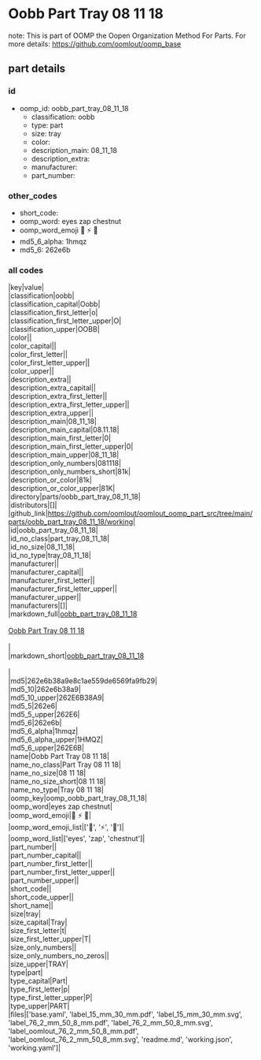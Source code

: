 # Oobb Part Tray 08 11 18  

note: This is part of OOMP the Oopen Organization Method For Parts. For more details: https://github.com/oomlout/oomp_base

##  part details





### id
* oomp_id: oobb_part_tray_08_11_18
  * classification: oobb
  * type: part
  * size: tray
  * color: 
  * description_main: 08_11_18
  * description_extra: 
  * manufacturer: 
  * part_number: 

### other_codes
* short_code: 
* oomp_word: eyes zap chestnut
* oomp_word_emoji :eyes: :zap: :chestnut:
* md5_6_alpha: 1hmqz
* md5_6: 262e6b

### all codes 
|key|value|  
|classification|oobb|  
|classification_capital|Oobb|  
|classification_first_letter|o|  
|classification_first_letter_upper|O|  
|classification_upper|OOBB|  
|color||  
|color_capital||  
|color_first_letter||  
|color_first_letter_upper||  
|color_upper||  
|description_extra||  
|description_extra_capital||  
|description_extra_first_letter||  
|description_extra_first_letter_upper||  
|description_extra_upper||  
|description_main|08_11_18|  
|description_main_capital|08.11.18|  
|description_main_first_letter|0|  
|description_main_first_letter_upper|0|  
|description_main_upper|08_11_18|  
|description_only_numbers|081118|  
|description_only_numbers_short|81k|  
|description_or_color|81k|  
|description_or_color_upper|81K|  
|directory|parts/oobb_part_tray_08_11_18|  
|distributors|[]|  
|github_link|https://github.com/oomlout/oomlout_oomp_part_src/tree/main/parts/oobb_part_tray_08_11_18/working|  
|id|oobb_part_tray_08_11_18|  
|id_no_class|part_tray_08_11_18|  
|id_no_size|08_11_18|  
|id_no_type|tray_08_11_18|  
|manufacturer||  
|manufacturer_capital||  
|manufacturer_first_letter||  
|manufacturer_first_letter_upper||  
|manufacturer_upper||  
|manufacturers|[]|  
|markdown_full|[oobb_part_tray_08_11_18](https://github.com/oomlout/oomlout_oomp_part_src/tree/main/parts/oobb_part_tray_08_11_18/working)<br>[](https://github.com/oomlout/oomlout_oomp_part_src/tree/main/parts/oobb_part_tray_08_11_18/working)<br>[Oobb Part Tray 08 11 18](https://github.com/oomlout/oomlout_oomp_part_src/tree/main/parts/oobb_part_tray_08_11_18/working)<br><br>|  
|markdown_short|[oobb_part_tray_08_11_18](https://github.com/oomlout/oomlout_oomp_part_src/tree/main/parts/oobb_part_tray_08_11_18/working)<br><br>|  
|md5|262e6b38a9e8c1ae559de6569fa9fb29|  
|md5_10|262e6b38a9|  
|md5_10_upper|262E6B38A9|  
|md5_5|262e6|  
|md5_5_upper|262E6|  
|md5_6|262e6b|  
|md5_6_alpha|1hmqz|  
|md5_6_alpha_upper|1HMQZ|  
|md5_6_upper|262E6B|  
|name|Oobb Part Tray 08 11 18|  
|name_no_class|Part Tray 08 11 18|  
|name_no_size|08 11 18|  
|name_no_size_short|08 11 18|  
|name_no_type|Tray 08 11 18|  
|oomp_key|oomp_oobb_part_tray_08_11_18|  
|oomp_word|eyes zap chestnut|  
|oomp_word_emoji|:eyes: :zap: :chestnut:|  
|oomp_word_emoji_list|[':eyes:', ':zap:', ':chestnut:']|  
|oomp_word_list|['eyes', 'zap', 'chestnut']|  
|part_number||  
|part_number_capital||  
|part_number_first_letter||  
|part_number_first_letter_upper||  
|part_number_upper||  
|short_code||  
|short_code_upper||  
|short_name||  
|size|tray|  
|size_capital|Tray|  
|size_first_letter|t|  
|size_first_letter_upper|T|  
|size_only_numbers||  
|size_only_numbers_no_zeros||  
|size_upper|TRAY|  
|type|part|  
|type_capital|Part|  
|type_first_letter|p|  
|type_first_letter_upper|P|  
|type_upper|PART|  
|files|['base.yaml', 'label_15_mm_30_mm.pdf', 'label_15_mm_30_mm.svg', 'label_76_2_mm_50_8_mm.pdf', 'label_76_2_mm_50_8_mm.svg', 'label_oomlout_76_2_mm_50_8_mm.pdf', 'label_oomlout_76_2_mm_50_8_mm.svg', 'readme.md', 'working.json', 'working.yaml']|  

